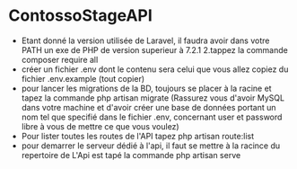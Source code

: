 # ContossoStageAPI

- Etant donné la version utilisée de Laravel, il faudra avoir dans votre PATH un exe de PHP de version superieur à 7.2.1 2.tappez la commande composer require all
- créer un fichier .env dont le contenu sera celui que vous allez copiez du fichier .env.example (tout copier)
- pour lancer les migrations de la BD, toujours se placer à la racine et tapez la commande php artisan migrate (Rassurez vous d'avoir MySQL dans votre machine et d'avoir créer une base de données portant un nom tel que specifié dans le fichier .env, concernant user et password libre à vous de mettre ce que vous voulez)
- Pour lister toutes les routes de l'API tapez php artisan route:list
- pour demarrer le serveur dédié à l'api, il faut se mettre à la racince du repertoire de L'Api est tapé la commande php artisan serve

